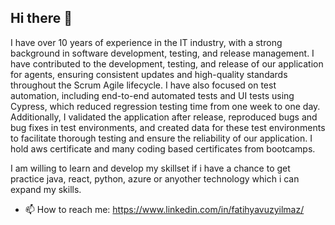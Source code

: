 ## Hi there 👋

I have over 10 years of experience in the IT industry, with a strong background in software development, testing, and release management. I have contributed to the development, testing, and release of our application for agents, ensuring consistent updates and high-quality standards throughout the Scrum Agile lifecycle. I have also focused on test automation, including end-to-end automated tests and UI tests using Cypress, which reduced regression testing time from one week to one day. Additionally, I validated the application after release, reproduced bugs and bug fixes in test environments, and created data for these test environments to facilitate thorough testing and ensure the reliability of our application. I hold aws certificate and many coding based certificates from bootcamps. 

I am willing to learn and develop my skillset if i have a chance to get practice java, react, python, azure or anyother technology which i can expand my skills. 

- 📫 How to reach me: https://www.linkedin.com/in/fatihyavuzyilmaz/


<!--
**fatihinz/fatihinz** is a ✨ _special_ ✨ repository because its `README.md` (this file) appears on your GitHub profile.

Here are some ideas to get you started:

- 🔭 I’m currently working on ...
- 🌱 I’m currently learning ...
- 👯 I’m looking to collaborate on ...
- 🤔 I’m looking for help with ...
- 💬 Ask me about ...
- 📫 How to reach me: ...
- 😄 Pronouns: ...
- ⚡ Fun fact: ...
-->
